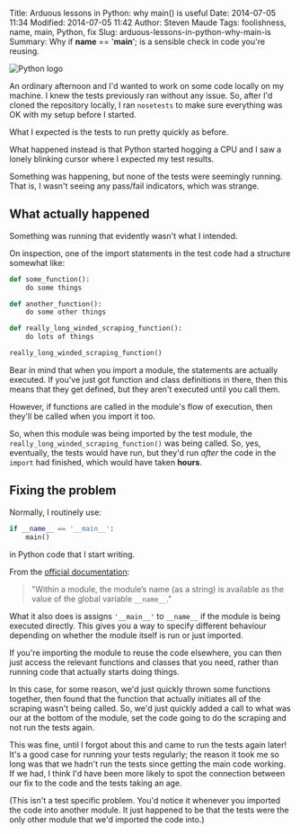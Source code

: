Title: Arduous lessons in Python: why main() is useful
Date: 2014-07-05 11:34
Modified: 2014-07-05 11:42
Author: Steven Maude
Tags: foolishness, name, main, Python, fix
Slug: arduous-lessons-in-python-why-main-is
Summary: Why if __name__ == '__main__'; is a sensible check in code you're reusing.

![Python logo]({filename}/images/python_logo.png)

An ordinary afternoon and I'd wanted to work on some code locally on my
machine. I knew the tests previously ran without any issue. So, after
I'd cloned the repository locally, I ran `nosetests` to make sure
everything was OK with my setup before I started.

What I expected is the tests to run pretty quickly as before.

What happened instead is that Python started hogging a CPU and I saw a
lonely blinking cursor where I expected my test results.

Something was happening, but none of the tests were seemingly running.
That is, I wasn't seeing any pass/fail indicators, which was strange.

## What actually happened

Something was running that evidently wasn't what I intended.

On inspection, one of the import statements in the test code had a
structure somewhat like:

```python
def some_function():
    do some things

def another_function():
    do some other things

def really_long_winded_scraping_function():
    do lots of things

really_long_winded_scraping_function()
```

Bear in mind that when you import a module, the statements are actually
executed. If you've just got function and class definitions in there,
then this means that they get defined, but they aren't executed until
you call them.

However, if functions are called in the module's flow of execution, then
they'll be called when you import it too.

So, when this module was being imported by the test module, the
`really_long_winded_scraping_function()` was being called. So, yes,
eventually, the tests would have run, but they'd run *after* the code in
the `import` had finished, which would have taken **hours**.

## Fixing the problem

Normally, I routinely use:

```python
if __name__ == '__main__':
    main()
```

in Python code that I start writing.

From the [official
documentation](https://docs.python.org/2/tutorial/modules.html):

> "Within a module, the module’s name (as a string) is available as the
> value of the global variable `__name__`."

What it also does is assigns `'__main__'` to `__name__` if the module is
being executed directly. This gives you a way to specify different
behaviour depending on whether the module itself is run or just
imported.

If you're importing the module to reuse the code elsewhere, you can then
just access the relevant functions and classes that you need, rather
than running code that actually starts doing things.

In this case, for some reason, we'd just quickly thrown some functions
together, then found that the function that actually initiates all of
the scraping wasn't being called. So, we'd just quickly added a call to
what was our at the bottom of the module, set the code going to do the
scraping and not run the tests again.

This was fine, until I forgot about this and came to run the tests again
later! It's a good case for running your tests regularly; the reason it
took me so long was that we hadn't run the tests since getting the main
code working. If we had, I think I'd have been more likely to spot the
connection between our fix to the code and the tests taking an age.

(This isn't a test specific problem. You'd notice it whenever you
imported the code into another module. It just happened to be that the
tests were the only other module that we'd imported the code into.)
